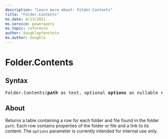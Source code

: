 ```yaml
---
description: "Learn more about: Folder.Contents"
title: "Folder.Contents"
ms.date: 9/13/2021
ms.service: powerquery
ms.topic: reference
author: dougklopfenstein
ms.author: dougklo
---
```

# Folder.Contents

## Syntax

<pre>
Folder.Contents(<b>path</b> as text, optional <b>options</b> as nullable record) as table
</pre>
  
## About

Returns a table containing a row for each folder and file found in the folder `path`. Each row contains properties of the folder or file and a link to its content. The `options` parameter is currently intended for internal use only.
